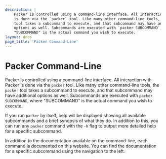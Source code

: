 ```yaml
---
description: |
    Packer is controlled using a command-line interface. All interaction with Packer
    is done via the `packer` tool. Like many other command-line tools, the `packer`
    tool takes a subcommand to execute, and that subcommand may have additional
    options as well. Subcommands are executed with `packer SUBCOMMAND`, where
    "SUBCOMMAND" is the actual command you wish to execute.
layout: docs
page_title: 'Packer Command-Line'
---
```


# Packer Command-Line

Packer is controlled using a command-line interface. All interaction with Packer
is done via the `packer` tool. Like many other command-line tools, the `packer`
tool takes a subcommand to execute, and that subcommand may have additional
options as well. Subcommands are executed with `packer SUBCOMMAND`, where
"SUBCOMMAND" is the actual command you wish to execute.

If you run `packer` by itself, help will be displayed showing all available
subcommands and a brief synopsis of what they do. In addition to this, you can
run any `packer` command with the `-h` flag to output more detailed help for a
specific subcommand.

In addition to the documentation available on the command-line, each command is
documented on this website. You can find the documentation for a specific
subcommand using the navigation to the left.
